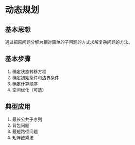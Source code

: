 # 动态规划

## 基本思想
通过把原问题分解为相对简单的子问题的方式求解复杂问题的方法。

## 基本步骤
1. 确定状态转移方程
2. 确定初始条件和边界条件
3. 确定计算顺序
4. 空间优化（可选）

## 典型应用
1. 最长公共子序列
2. 背包问题
3. 最短路径问题
4. 矩阵链乘法 